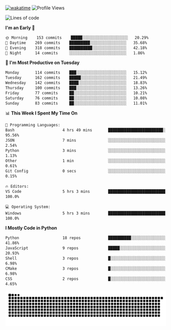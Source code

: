 [![wakatime](https://wakatime.com/badge/user/b920b284-3cde-4cd4-b72e-f7f22d050b16.svg)](https://wakatime.com/@b920b284-3cde-4cd4-b72e-f7f22d050b16)
![Profile Views](http://img.shields.io/badge/Profile%20Views-4586-blue)
<!--START_SECTION:waka-->
![Lines of code](https://img.shields.io/badge/From%20Hello%20World%20I%27ve%20Written--775%20Thousand%20lines%20of%20code-blue)

**I'm an Early 🐤** 

```text
🌞 Morning    153 commits    █████░░░░░░░░░░░░░░░░░░░░   20.29% 
🌆 Daytime    269 commits    █████████░░░░░░░░░░░░░░░░   35.68% 
🌃 Evening    318 commits    ██████████░░░░░░░░░░░░░░░   42.18% 
🌙 Night      14 commits     ░░░░░░░░░░░░░░░░░░░░░░░░░   1.86%

```
📅 **I'm Most Productive on Tuesday** 

```text
Monday       114 commits    ███░░░░░░░░░░░░░░░░░░░░░░   15.12% 
Tuesday      162 commits    █████░░░░░░░░░░░░░░░░░░░░   21.49% 
Wednesday    142 commits    ████░░░░░░░░░░░░░░░░░░░░░   18.83% 
Thursday     100 commits    ███░░░░░░░░░░░░░░░░░░░░░░   13.26% 
Friday       77 commits     ██░░░░░░░░░░░░░░░░░░░░░░░   10.21% 
Saturday     76 commits     ██░░░░░░░░░░░░░░░░░░░░░░░   10.08% 
Sunday       83 commits     ██░░░░░░░░░░░░░░░░░░░░░░░   11.01%

```


📊 **This Week I Spent My Time On** 

```text
💬 Programming Languages: 
Bash                     4 hrs 49 mins       ████████████████████████░   95.56% 
JSON                     7 mins              ░░░░░░░░░░░░░░░░░░░░░░░░░   2.54% 
Python                   3 mins              ░░░░░░░░░░░░░░░░░░░░░░░░░   1.13% 
Other                    1 min               ░░░░░░░░░░░░░░░░░░░░░░░░░   0.61% 
Git Config               0 secs              ░░░░░░░░░░░░░░░░░░░░░░░░░   0.15%

🔥 Editors: 
VS Code                  5 hrs 3 mins        █████████████████████████   100.0%

💻 Operating System: 
Windows                  5 hrs 3 mins        █████████████████████████   100.0%

```

**I Mostly Code in Python** 

```text
Python                   18 repos            ██████████░░░░░░░░░░░░░░░   41.86% 
JavaScript               9 repos             █████░░░░░░░░░░░░░░░░░░░░   20.93% 
Shell                    3 repos             █░░░░░░░░░░░░░░░░░░░░░░░░   6.98% 
CMake                    3 repos             █░░░░░░░░░░░░░░░░░░░░░░░░   6.98% 
CSS                      2 repos             █░░░░░░░░░░░░░░░░░░░░░░░░   4.65%

```



<!--END_SECTION:waka-->
![Snake animation](https://raw.githubusercontent.com/timmypidashev/timmypidashev/main/commits.svg)
